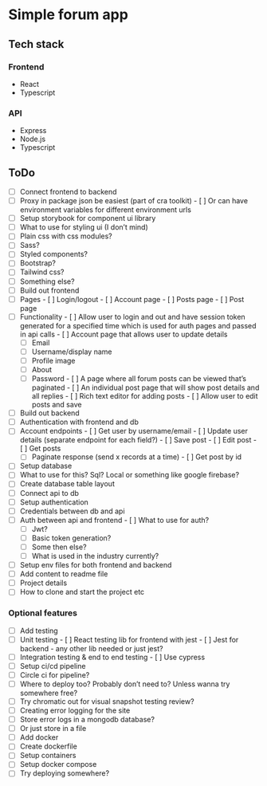# Simple forum app

## Tech stack

### Frontend

- React
- Typescript

### API

- Express
- Node.js
- Typescript

## ToDo

- [ ]  Connect frontend to backend
  - [ ]  Proxy in package json be easiest (part of cra toolkit)
    - [ ]  Or can have environment variables for different environment urls
- [ ]  Setup storybook for component ui library
- [ ]  What to use for styling ui (I don’t mind)
  - [ ]  Plain css with css modules?
  - [ ]  Sass?
  - [ ]  Styled components?
  - [ ]  Bootstrap?
  - [ ]  Tailwind css?
  - [ ]  Something else?
- [ ]  Build out frontend
  - [ ]  Pages
    - [ ]  Login/logout
    - [ ]  Account page
    - [ ]  Posts page
    - [ ]  Post page
  - [ ]  Functionality
    - [ ]  Allow user to login and out and have session token generated for a specified time which is used for auth pages and passed in api calls
    - [ ]  Account page that allows user to update details
      - [ ]  Email
      - [ ]  Username/display name
      - [ ]  Profile image
      - [ ]  About
      - [ ]  Password
    - [ ]  A page where all forum posts can be viewed that’s paginated
    - [ ]  An individual post page that will show post details and all replies
    - [ ]  Rich text editor for adding posts
    - [ ]  Allow user to edit posts and save
- [ ]  Build out backend
  - [ ]  Authentication with frontend and db
  - [ ]  Account endpoints
    - [ ]  Get user by username/email
    - [ ]  Update user details (separate endpoint for each field?)
    - [ ]  Save post
    - [ ]  Edit post
    - [ ]  Get posts
      - [ ]  Paginate response (send x records at a time)
    - [ ]  Get post by id
- [ ]  Setup database
  - [ ]  What to use for this? Sql? Local or something like google firebase?
  - [ ]  Create database table layout
  - [ ]  Connect api to db
- [ ]  Setup authentication
  - [ ]  Credentials between db and api
  - [ ]  Auth between api and frontend
    - [ ]  What to use for auth?
      - [ ]  Jwt?
      - [ ]  Basic token generation?
      - [ ]  Some then else?
      - [ ]  What is used in the industry currently?
- [ ]  Setup env files for both frontend and backend
- [ ]  Add content to readme file
  - [ ]  Project details
  - [ ]  How to clone and start the project etc

### Optional features

- [ ]  Add testing
  - [ ]  Unit testing
    - [ ]  React testing lib for frontend with jest
    - [ ]  Jest for backend - any other lib needed or just jest?
  - [ ]  Integration testing & end to end testing
    - [ ]  Use cypress
- [ ]  Setup ci/cd pipeline
  - [ ]  Circle ci for pipeline?
  - [ ]  Where to deploy too? Probably don’t need to? Unless wanna try somewhere free?
- [ ]  Try chromatic out for visual snapshot testing review?
- [ ]  Creating error logging for the site
  - [ ]  Store error logs in a mongodb database?
  - [ ]  Or just store in a file
- [ ]  Add docker
  - [ ]  Create dockerfile
  - [ ]  Setup containers
  - [ ]  Setup docker compose
  - [ ]  Try deploying somewhere?
